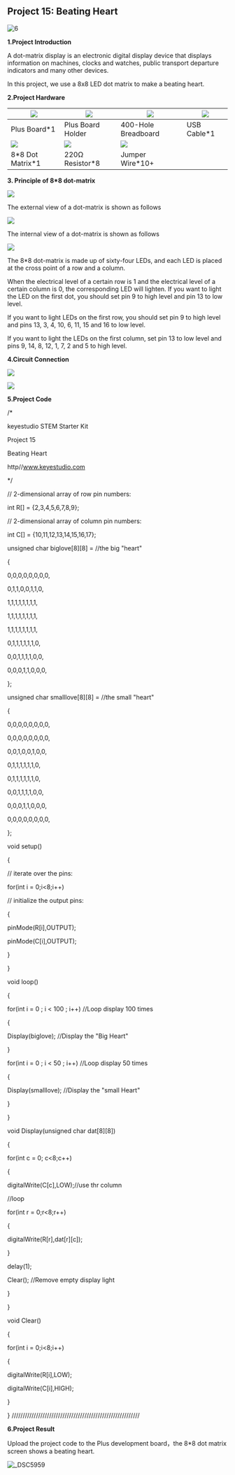 ## Project 15: Beating Heart

![6](media/a8fbc1bb0ffd5c9771d5b7dca90fa455.jpeg)

**1.Project Introduction**

A dot-matrix display is an electronic digital display device that displays
information on machines, clocks and watches, public transport departure
indicators and many other devices.

In this project, we use a 8x8 LED dot matrix to make a beating heart.

**2.Project Hardware**

| ![](media/f4146601f8c339ab8dd8d809dd8f2a6f.png) | ![](media/51bae5ab9f402a181a081ac1ec81100a.png)  | ![](media/4acb8663d8eefd6412faf78c4e857d6a.png) | ![](media/1896ff0625b4ab1415733f26319421bb.png) |
|-------------------------------------------------|--------------------------------------------------|-------------------------------------------------|-------------------------------------------------|
| Plus Board\*1                                   | Plus Board Holder                                | 400-Hole Breadboard                             | USB Cable\*1                                    |
| ![](media/d226a1f3c801ac78321f0692143c853e.png) | ![](media/098a2730d0b0a2a4b2079e0fc87fd38b.png)  | ![](media/786dbb1dbed86a2531bd1e6b8dc9620b.png) |                                                 |
| 8\*8 Dot Matrix\*1                              | 220Ω Resistor\*8                                 | Jumper Wire\*10+                                |                                                 |

**3. Principle of 8\*8 dot-matrix**

![](media/0fc4bede28ed1c3b87f5a8e1e53c3939.png)

The external view of a dot-matrix is shown as follows

![](media/b8a10d032797c4874fe344f8758749a8.png)

The internal view of a dot-matrix is shown as follows

![](media/d83ddbc5286ef87ff73c76c5e296c230.png)

The 8\*8 dot-matrix is made up of sixty-four LEDs, and each LED is placed at the
cross point of a row and a column.

When the electrical level of a certain row is 1 and the electrical level of a
certain column is 0, the corresponding LED will lighten. If you want to light
the LED on the first dot, you should set pin 9 to high level and pin 13 to low
level.

If you want to light LEDs on the first row, you should set pin 9 to high level
and pins 13, 3, 4, 10, 6, 11, 15 and 16 to low level.

If you want to light the LEDs on the first column, set pin 13 to low level and
pins 9, 14, 8, 12, 1, 7, 2 and 5 to high level.

**4.Circuit Connection**

![](media/cb0f4fee2c8192ef31d60c3066272ecd.emf)

![](media/533972b1e9bb0d03b5a71946ddfbb23c.png)

**5.Project Code**

/\*

keyestudio STEM Starter Kit

Project 15

Beating Heart

http//www.keyestudio.com

\*/

// 2-dimensional array of row pin numbers:

int R[] = {2,3,4,5,6,7,8,9};

// 2-dimensional array of column pin numbers:

int C[] = {10,11,12,13,14,15,16,17};

unsigned char biglove[8][8] = //the big "heart"

{

0,0,0,0,0,0,0,0,

0,1,1,0,0,1,1,0,

1,1,1,1,1,1,1,1,

1,1,1,1,1,1,1,1,

1,1,1,1,1,1,1,1,

0,1,1,1,1,1,1,0,

0,0,1,1,1,1,0,0,

0,0,0,1,1,0,0,0,

};

unsigned char smalllove[8][8] = //the small "heart"

{

0,0,0,0,0,0,0,0,

0,0,0,0,0,0,0,0,

0,0,1,0,0,1,0,0,

0,1,1,1,1,1,1,0,

0,1,1,1,1,1,1,0,

0,0,1,1,1,1,0,0,

0,0,0,1,1,0,0,0,

0,0,0,0,0,0,0,0,

};

void setup()

{

// iterate over the pins:

for(int i = 0;i\<8;i++)

// initialize the output pins:

{

pinMode(R[i],OUTPUT);

pinMode(C[i],OUTPUT);

}

}

void loop()

{

for(int i = 0 ; i \< 100 ; i++) //Loop display 100 times

{

Display(biglove); //Display the "Big Heart"

}

for(int i = 0 ; i \< 50 ; i++) //Loop display 50 times

{

Display(smalllove); //Display the "small Heart"

}

}

void Display(unsigned char dat[8][8])

{

for(int c = 0; c\<8;c++)

{

digitalWrite(C[c],LOW);//use thr column

//loop

for(int r = 0;r\<8;r++)

{

digitalWrite(R[r],dat[r][c]);

}

delay(1);

Clear(); //Remove empty display light

}

}

void Clear()

{

for(int i = 0;i\<8;i++)

{

digitalWrite(R[i],LOW);

digitalWrite(C[i],HIGH);

}

} //////////////////////////////////////////////////////////

**6.Project Result**

Upload the project code to the Plus development board，the 8\*8 dot matrix
screen shows a beating heart.

![\_DSC5959](media/9f891729c62cc495be0fee7eeb900d79.jpeg)
